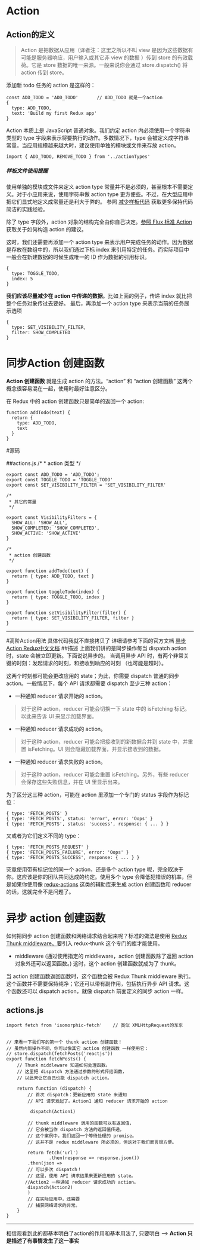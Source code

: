 #  Action

## Action的定义
>Action 是把数据从应用（译者注：这里之所以不叫 view 是因为这些数据有可能是服务器响应，用户输入或其它非 view 的数据 ）传到 store 的有效载荷。它是 store 数据的唯一来源。一般来说你会通过 store.dispatch() 将 action 传到 store。

添加新 todo 任务的 action 是这样的：

    const ADD_TODO = 'ADD_TODO'       // ADD_TODO 就是一个action
    {
      type: ADD_TODO,
      text: 'Build my first Redux app'
    }


Action 本质上是 JavaScript 普通对象。我们约定 action 内必须使用一个字符串类型的 type 字段来表示将要执行的动作。多数情况下，type 会被定义成字符串常量。当应用规模越来越大时，建议使用单独的模块或文件来存放 action。

    import { ADD_TODO, REMOVE_TODO } from '../actionTypes'

>
##### 样板文件使用提醒
使用单独的模块或文件来定义 action type 常量并不是必须的，甚至根本不需要定义。对于小应用来说，使用字符串做 action type 更方便些。不过，在大型应用中把它们显式地定义成常量还是利大于弊的。
参照 [减少样板代码](http://cn.redux.js.org//docs/recipes/ReducingBoilerplate.html) 获取更多保持代码简洁的实践经验。

除了 type 字段外，action 对象的结构完全由你自己决定。[参照 Flux 标准 Action](https://github.com/acdlite/flux-standard-action) 获取关于如何构造 action 的建议。

这时，我们还需要再添加一个 action type 来表示用户完成任务的动作。因为数据是存放在数组中的，所以我们通过下标 index 来引用特定的任务。而实际项目中一般会在新建数据的时候生成唯一的 ID 作为数据的引用标识。

    {
      type: TOGGLE_TODO,
      index: 5
    }

**我们应该尽量减少在 action 中传递的数据**。比如上面的例子，传递 index 就比把整个任务对象传过去要好。
最后，再添加一个 action type 来表示当前的任务展示选项

    {
      type: SET_VISIBILITY_FILTER,
      filter: SHOW_COMPLETED
    }

# 同步Action 创建函数
**Action 创建函数** 就是生成 action 的方法。“action” 和 “action 创建函数” 这两个概念很容易混在一起，使用时最好注意区分。

在 Redux 中的 action 创建函数只是简单的返回一个 action:

    function addTodo(text) {
      return {
        type: ADD_TODO,
        text
      }
    }

#源码

##actions.js
    /*
     * action 类型
     */

    export const ADD_TODO = 'ADD_TODO';
    export const TOGGLE_TODO = 'TOGGLE_TODO'
    export const SET_VISIBILITY_FILTER = 'SET_VISIBILITY_FILTER'

    /*
     * 其它的常量
     */

    export const VisibilityFilters = {
      SHOW_ALL: 'SHOW_ALL',
      SHOW_COMPLETED: 'SHOW_COMPLETED',
      SHOW_ACTIVE: 'SHOW_ACTIVE'
    }

    /*
     * action 创建函数
     */

    export function addTodo(text) {
      return { type: ADD_TODO, text }
    }

    export function toggleTodo(index) {
      return { type: TOGGLE_TODO, index }
    }

    export function setVisibilityFilter(filter) {
      return { type: SET_VISIBILITY_FILTER, filter }
    }

----------
#高阶Action用法
 具体代码我就不直接拷贝了 详细请参考下面的官方文档
[异步 Action Redux中文文档](http://cn.redux.js.org//docs/advanced/AsyncActions.html)
##描述
上面我们讲的是同步操作每当 dispatch action 时，state 会被立即更新。下面说说异步的。
当调用异步 API 时，有两个非常关键的时刻：发起请求的时刻，和接收到响应的时刻 （也可能是超时）。

这两个时刻都可能会更改应用的 state；为此，你需要 dispatch 普通的同步 action。一般情况下，每个 API 请求都需要 dispatch 至少三种 action：

- 一种通知 reducer 请求开始的 action。
>  对于这种 action，reducer 可能会切换一下 state 中的 isFetching 标记。以此来告诉 UI 来显示加载界面。

- 一种通知 reducer 请求成功的 action。
> 对于这种 action，reducer 可能会把接收到的新数据合并到 state 中，并重置  isFetching。UI 则会隐藏加载界面，并显示接收到的数据。

- 一种通知 reducer 请求失败的 action。
> 对于这种 action，reducer 可能会重置 isFetching。另外，有些 reducer 会保存这些失败信息，并在 UI 里显示出来。

为了区分这三种 action，可能在 action 里添加一个专门的 status 字段作为标记位：

    { type: 'FETCH_POSTS' }
    { type: 'FETCH_POSTS', status: 'error', error: 'Oops' }
    { type: 'FETCH_POSTS', status: 'success', response: { ... } }

又或者为它们定义不同的 type：

    { type: 'FETCH_POSTS_REQUEST' }
    { type: 'FETCH_POSTS_FAILURE', error: 'Oops' }
    { type: 'FETCH_POSTS_SUCCESS', response: { ... } }

究竟使用带有标记位的同一个 action，还是多个 action type 呢，完全取决于你。这应该是你的团队共同达成的约定。使用多个 type 会降低犯错误的机率，但是如果你使用像 [redux-actions](https://github.com/acdlite/redux-actions) 这类的辅助库来生成 action 创建函数和 reducer 的话，这就完全不是问题了。

# 异步 action 创建函数
 如何把同步 action 创建函数和网络请求结合起来呢？标准的做法是使用 [Redux Thunk middleware。](https://github.com/gaearon/redux-thunk)要引入 redux-thunk 这个专门的库才能使用。
  * middleware (通过使用指定的 middleware，action 创建函数除了返回 action 对象外还可以返回函数。)
 这时，这个 action 创建函数就成为了 thunk。

当 action 创建函数返回函数时，这个函数会被 Redux Thunk middleware 执行。这个函数并不需要保持纯净；它还可以带有副作用，包括执行异步 API 请求。这个函数还可以 dispatch action，就像 dispatch 前面定义的同步 action 一样。

## actions.js

    import fetch from 'isomorphic-fetch'    // 类似 XMLHttpRequest的东东


    // 来看一下我们写的第一个 thunk action 创建函数！
    // 虽然内部操作不同，你可以像其它 action 创建函数 一样使用它：
    // store.dispatch(fetchPosts('reactjs'))
    export function fetchPosts() {
        // Thunk middleware 知道如何处理函数。
        // 这里把 dispatch 方法通过参数的形式传给函数，
        // 以此来让它自己也能 dispatch action。

        return function (dispatch) {
            // 首次 dispatch：更新应用的 state 来通知
            // API 请求发起了。Action1 通知 reducer 请求开始的 action

             dispatch(Action1)

            // thunk middleware 调用的函数可以有返回值，
            // 它会被当作 dispatch 方法的返回值传递。
            // 这个案例中，我们返回一个等待处理的 promise。
            // 这并不是 redux middleware 所必须的，但这对于我们而言很方便。

            return fetch('url')
                    .then(response => response.json())
            .then(json =>
            // 可以多次 dispatch！
            // 这里，使用 API 请求结果来更新应用的 state。
           //Action2 一种通知 reducer 请求成功的 action。
            dispatch(Action2)
            )
            // 在实际应用中，还需要
            // 捕获网络请求的异常。
        }
    }
----------
相信观看到此的都基本明白了action的作用和基本用法了, 只要明白 --> **Action 只是描述了有事情发生了这一事实**


